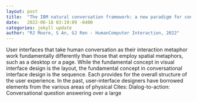 ```yaml
---
layout: post
title:  "The IBM natural conversation framework: a new paradigm for conversational UX design"
date:   2022-06-18 03:19:09 -0400
categories: jekyll update
author: "RJ Moore, S An, GJ Ren - HumanComputer Interaction, 2022"
---
```

User interfaces that take human conversation as their interaction metaphor work fundamentally differently than those that employ spatial metaphors, such as a desktop or a page. While the fundamental concept in visual interface design is the layout, the fundamental concept in conversational interface design is the sequence. Each provides for the overall structure of the user experience. In the past, user-interface designers have borrowed elements from the various areas of physical  Cites: Dialog-to-action: Conversational question answering over a large